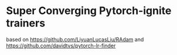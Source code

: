 # Super Converging Pytorch-ignite trainers

based on https://github.com/LiyuanLucasLiu/RAdam
and https://github.com/davidtvs/pytorch-lr-finder
